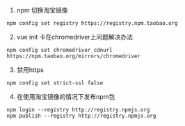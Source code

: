 1. npm 切换淘宝镜像
```
npm config set registry https://registry.npm.taobao.org
```
2. vue init 卡在chromedriver上问题解决办法
```
npm config set chromedriver_cdnurl https://npm.taobao.org/mirrors/chromedriver
```
3. 禁用https
```
npm config set strict-ssl false
```
4. 在使用淘宝镜像的情况下发布npm包
```
npm login --registry http://registry.npmjs.org
npm publish --registry http://registry.npmjs.org
```

